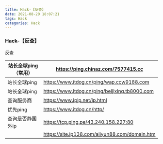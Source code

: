 ```yaml
---
title: Hack-【反查】
date: 2021-08-20 18:07:21
tags: Hack
categories: Hack
---
```


### Hack-【反查】

反查

| 站长全球ping（常用） | https://ping.chinaz.com/7577415.cc             |
| -------------------- | ---------------------------------------------- |
| 站长全球ping         | https://www.itdog.cn/ping/wap.ccw9188.com      |
| 站长全球ping         | https://www.itdog.cn/ping/beijixing.tb8000.com |
| 查询服务商           | https://www.ipip.net/ip.html                   |
| 优先ping             | https://www.itdog.cn/http/                     |
| 查询是否静国外ip     | https://tcp.ping.pe/43.240.158.227:80          |
|                      | https://site.ip138.com/aliyun88.com/domain.htm |